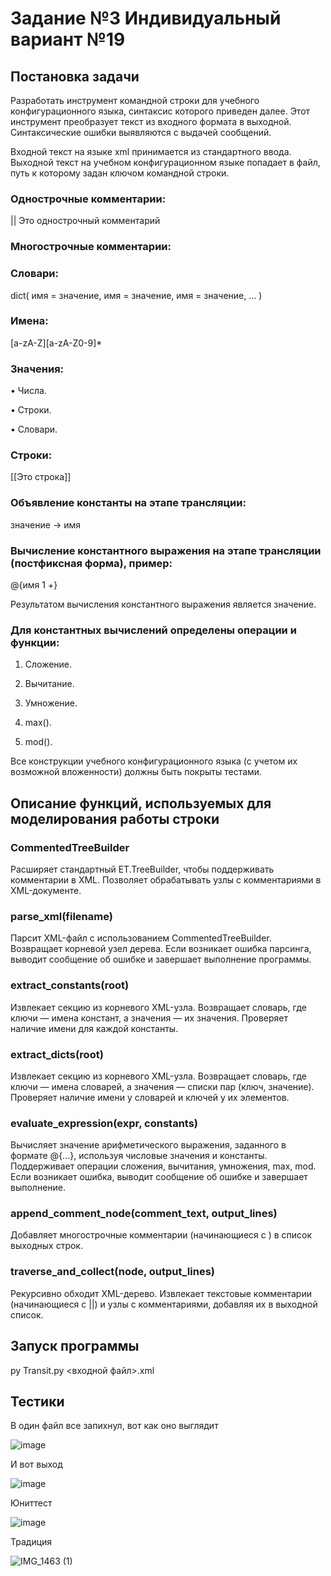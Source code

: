 # Задание №3 Индивидуальный вариант №19
## Постановка задачи

Разработать инструмент командной строки для учебного конфигурационного
языка, синтаксис которого приведен далее. Этот инструмент преобразует текст из
входного формата в выходной. Синтаксические ошибки выявляются с выдачей
сообщений.

Входной текст на языке xml принимается из стандартного ввода. Выходной
текст на учебном конфигурационном языке попадает в файл, путь к которому
задан ключом командной строки.

### Однострочные комментарии:

|| Это однострочный комментарий

### Многострочные комментарии:

<!--
Это многострочный
комментарий
-->

### Словари:

dict(
 имя = значение,
 имя = значение,
 имя = значение,
 ...
)

### Имена:

[a-zA-Z][a-zA-Z0-9]*

### Значения:

• Числа.

• Строки.

• Словари.

### Строки:

[[Это строка]]

### Объявление константы на этапе трансляции:

значение -> имя

### Вычисление константного выражения на этапе трансляции (постфиксная форма), пример:

@{имя 1 +}

Результатом вычисления константного выражения является значение.

### Для константных вычислений определены операции и функции:

1. Сложение.

2. Вычитание.

3. Умножение.

4. max().

5. mod().

Все конструкции учебного конфигурационного языка (с учетом их
возможной вложенности) должны быть покрыты тестами.

## Описание функций, используемых для моделирования работы строки

### CommentedTreeBuilder

Расширяет стандартный ET.TreeBuilder, чтобы поддерживать комментарии в XML. Позволяет обрабатывать узлы с комментариями в XML-документе.

### parse_xml(filename)

Парсит XML-файл с использованием CommentedTreeBuilder. Возвращает корневой узел дерева. Если возникает ошибка парсинга, выводит сообщение об ошибке и завершает выполнение программы.

### extract_constants(root)

Извлекает секцию <constants> из корневого XML-узла. Возвращает словарь, где ключи — имена констант, а значения — их значения. Проверяет наличие имени для каждой константы.

### extract_dicts(root)

Извлекает секцию <dicts> из корневого XML-узла. Возвращает словарь, где ключи — имена словарей, а значения — списки пар (ключ, значение). Проверяет наличие имени у словарей и ключей у их элементов.

### evaluate_expression(expr, constants)

Вычисляет значение арифметического выражения, заданного в формате @{...}, используя числовые значения и константы. Поддерживает операции сложения, вычитания, умножения, max, mod. Если возникает ошибка, выводит сообщение об ошибке и завершает выполнение.

### append_comment_node(comment_text, output_lines)

Добавляет многострочные комментарии (начинающиеся с <!-- и заканчивающиеся -->) в список выходных строк.

### traverse_and_collect(node, output_lines)

Рекурсивно обходит XML-дерево. Извлекает текстовые комментарии (начинающиеся с ||) и узлы с комментариями, добавляя их в выходной список.

## Запуск программы

py Transit.py <входной файл>.xml

## Тестики

В один файл все запихнул, вот как оно выглядит

![image](https://github.com/user-attachments/assets/c6e6b86c-6394-447c-bc18-ff2c04b8bedc)

И вот выход 

![image](https://github.com/user-attachments/assets/7350557e-6b47-4169-9f28-24878d853d4a)

Юниттест

![image](https://github.com/user-attachments/assets/9dec0855-d5cc-4f30-b1f3-d9487b67922a)

Традиция

![IMG_1463 (1)](https://github.com/user-attachments/assets/6f0a4559-7824-4aab-acea-54d282e56430)









